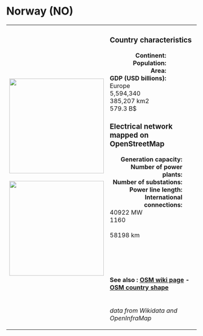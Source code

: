 # Norway (NO)

<table width="90%">
<tr>
<td>
<img src="https://upload.wikimedia.org/wikipedia/commons/d/d9/Flag_of_Norway.svg" width="250">
<br><br>
<img src="https://upload.wikimedia.org/wikipedia/commons/0/01/Europe-Norway.svg" width="250"></td>
<td>
<h3>Country characteristics</h3>
<div style="display: inline-block;text-align:right;margin-right:30px;font-weight: bold;">
Continent:<br>Population:<br>Area:<br>GDP (USD billions):
</div>
<div style="display: inline-block;">
Europe<br>5,594,340<br>385,207 km2<br>579.3 B$
</div>
<h3>Electrical network mapped on OpenStreetMap</h3>
<div style="display: inline-block;text-align:right;margin-right:30px;font-weight: bold;">Generation capacity:<br>
Number of power plants:<br>
Number of substations:<br>
Power line length:<br>
International connections:<br>
</div>
<div style="display: inline-block;">40922 MW<br>
1160<br>
<br>
58198 km<br>
<br>
</div>

<br><br><h4>See also :
<a href="https://wiki.openstreetmap.org/wiki/Power_networks/Norway" target="_blank">OSM wiki page</a> -
<a href="https://openstreetmap.org/relation/1059668" target="_blank">OSM country shape</a>
</h4>

<br><i>data from Wikidata and OpenInfraMap</i>
</td>
</tr>
</table>




